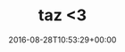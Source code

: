 ---
retweeted: false
source: <a href="http://mvilla.it/fenix" rel="nofollow">Fenix for Android</a>
entities:
  user_mentions: []
  urls: []
  symbols: []
  media:
  - expanded_url: https://twitter.com/bascht/status/769850384416374784/photo/1
    indices:
    - '10'
    - '33'
    url: https://t.co/DpWjqWEgV3
    media_url: http://pbs.twimg.com/media/Cq8O10gXEAQBPbk.jpg
    id_str: '769850379093872644'
    id: '769850379093872644'
    media_url_https: https://pbs.twimg.com/media/Cq8O10gXEAQBPbk.jpg
    sizes:
      large:
        w: '1600'
        h: '1196'
        resize: fit
      thumb:
        w: '150'
        h: '150'
        resize: crop
      medium:
        w: '1200'
        h: '897'
        resize: fit
      small:
        w: '680'
        h: '508'
        resize: fit
    type: photo
    display_url: pic.twitter.com/DpWjqWEgV3
  hashtags: []
display_text_range:
- '0'
- '33'
favorite_count: '17'
id_str: '769850384416374784'
truncated: false
retweet_count: '6'
id: '769850384416374784'
possibly_sensitive: false
created_at: Sun Aug 28 10:53:29 +0000 2016
favorited: false
full_text: taz &lt;3
lang: und
extended_entities:
  media:
  - expanded_url: https://twitter.com/bascht/status/769850384416374784/photo/1
    indices:
    - '10'
    - '33'
    url: https://t.co/DpWjqWEgV3
    media_url: http://pbs.twimg.com/media/Cq8O10gXEAQBPbk.jpg
    id_str: '769850379093872644'
    id: '769850379093872644'
    media_url_https: https://pbs.twimg.com/media/Cq8O10gXEAQBPbk.jpg
    sizes:
      large:
        w: '1600'
        h: '1196'
        resize: fit
      thumb:
        w: '150'
        h: '150'
        resize: crop
      medium:
        w: '1200'
        h: '897'
        resize: fit
      small:
        w: '680'
        h: '508'
        resize: fit
    type: photo
    display_url: pic.twitter.com/DpWjqWEgV3
tags:
- pesos:twitter
date: '2016-08-28T10:53:29+00:00'
src: https://twitter.com/bascht/status/769850384416374784
original_url: https://twitter.com/bascht/status/769850384416374784
type: twitter_tweet
media_url: https://img.bascht.com/twitter/pbs.twimg.com/media/Cq8O10gXEAQBPbk.jpg
text: taz &lt;3
title: taz &lt;3

---